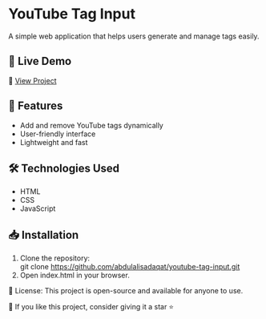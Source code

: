 # YouTube Tag Input

A simple web application that helps users generate and manage tags easily.

## 🚀 Live Demo  
🔗 [View Project](https://abdulalisadaqat.github.io/youtube-tag-input/)

## 📌 Features  
- Add and remove YouTube tags dynamically  
- User-friendly interface  
- Lightweight and fast  

## 🛠️ Technologies Used  
- HTML  
- CSS  
- JavaScript

## 📥 Installation  
1. Clone the repository:  
   git clone https://github.com/abdulalisadaqat/youtube-tag-input.git
2. Open index.html in your browser.

📜 License: This project is open-source and available for anyone to use.

🌟 If you like this project, consider giving it a star ⭐
